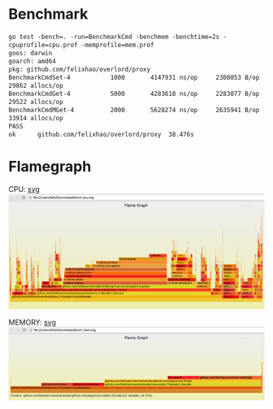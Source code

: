 # Benchmark

```
go test -bench=. -run=BenchmarkCmd -benchmem -benchtime=2s -cpuprofile=cpu.prof -memprofile=mem.prof
goos: darwin
goarch: amd64
pkg: github.com/felixhao/overlord/proxy
BenchmarkCmdSet-4    	    1000	   4147931 ns/op	 2308053 B/op	   29862 allocs/op
BenchmarkCmdGet-4    	    5000	   4283618 ns/op	 2283077 B/op	   29522 allocs/op
BenchmarkCmdMGet-4   	    2000	   5628274 ns/op	 2635941 B/op	   33914 allocs/op
PASS
ok  	github.com/felixhao/overlord/proxy	38.476s
```

# Flamegraph

CPU: [svg](/doc/images/1.0.0/bench_cpu.svg)  
![cpu](/doc/images/1.0.0/bench_cpu.png)



MEMORY: [svg](/doc/images/1.0.0/bench_mem.svg)  
![mem](/doc/images/1.0.0/bench_mem.png)
